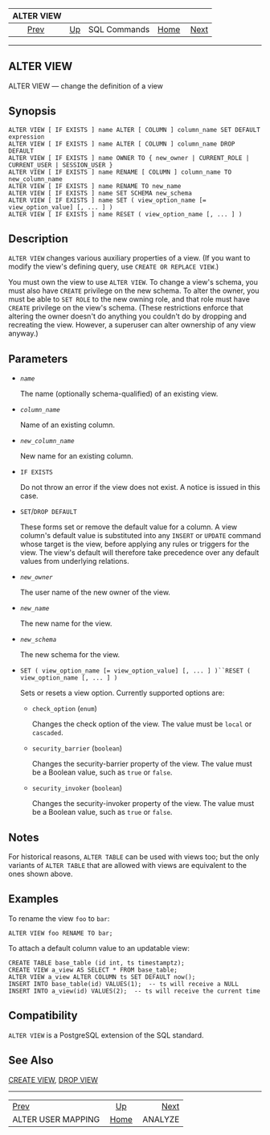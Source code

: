 <!--?xml version="1.0" encoding="UTF-8" standalone="no"?-->

|                        ALTER VIEW                       |                                        |              |                                                       |                                     |
| :-----------------------------------------------------: | :------------------------------------- | :----------: | ----------------------------------------------------: | ----------------------------------: |
| [Prev](sql-alterusermapping.html "ALTER USER MAPPING")  | [Up](sql-commands.html "SQL Commands") | SQL Commands | [Home](index.html "PostgreSQL 17devel Documentation") |  [Next](sql-analyze.html "ANALYZE") |

***

[]()

## ALTER VIEW

ALTER VIEW — change the definition of a view

## Synopsis

    ALTER VIEW [ IF EXISTS ] name ALTER [ COLUMN ] column_name SET DEFAULT expression
    ALTER VIEW [ IF EXISTS ] name ALTER [ COLUMN ] column_name DROP DEFAULT
    ALTER VIEW [ IF EXISTS ] name OWNER TO { new_owner | CURRENT_ROLE | CURRENT_USER | SESSION_USER }
    ALTER VIEW [ IF EXISTS ] name RENAME [ COLUMN ] column_name TO new_column_name
    ALTER VIEW [ IF EXISTS ] name RENAME TO new_name
    ALTER VIEW [ IF EXISTS ] name SET SCHEMA new_schema
    ALTER VIEW [ IF EXISTS ] name SET ( view_option_name [= view_option_value] [, ... ] )
    ALTER VIEW [ IF EXISTS ] name RESET ( view_option_name [, ... ] )

## Description

`ALTER VIEW` changes various auxiliary properties of a view. (If you want to modify the view's defining query, use `CREATE OR REPLACE VIEW`.)

You must own the view to use `ALTER VIEW`. To change a view's schema, you must also have `CREATE` privilege on the new schema. To alter the owner, you must be able to `SET ROLE` to the new owning role, and that role must have `CREATE` privilege on the view's schema. (These restrictions enforce that altering the owner doesn't do anything you couldn't do by dropping and recreating the view. However, a superuser can alter ownership of any view anyway.)

## Parameters

*   *`name`*

    The name (optionally schema-qualified) of an existing view.

*   *`column_name`*

    Name of an existing column.

*   *`new_column_name`*

    New name for an existing column.

*   `IF EXISTS`

    Do not throw an error if the view does not exist. A notice is issued in this case.

*   `SET`/`DROP DEFAULT`

    These forms set or remove the default value for a column. A view column's default value is substituted into any `INSERT` or `UPDATE` command whose target is the view, before applying any rules or triggers for the view. The view's default will therefore take precedence over any default values from underlying relations.

*   *`new_owner`*

    The user name of the new owner of the view.

*   *`new_name`*

    The new name for the view.

*   *`new_schema`*

    The new schema for the view.

*   `SET ( view_option_name [= view_option_value] [, ... ] )``RESET ( view_option_name [, ... ] )`

    Sets or resets a view option. Currently supported options are:

    *   `check_option` (`enum`)

        Changes the check option of the view. The value must be `local` or `cascaded`.

    *   `security_barrier` (`boolean`)

        Changes the security-barrier property of the view. The value must be a Boolean value, such as `true` or `false`.

    *   `security_invoker` (`boolean`)

        Changes the security-invoker property of the view. The value must be a Boolean value, such as `true` or `false`.

## Notes

For historical reasons, `ALTER TABLE` can be used with views too; but the only variants of `ALTER TABLE` that are allowed with views are equivalent to the ones shown above.

## Examples

To rename the view `foo` to `bar`:

    ALTER VIEW foo RENAME TO bar;

To attach a default column value to an updatable view:

    CREATE TABLE base_table (id int, ts timestamptz);
    CREATE VIEW a_view AS SELECT * FROM base_table;
    ALTER VIEW a_view ALTER COLUMN ts SET DEFAULT now();
    INSERT INTO base_table(id) VALUES(1);  -- ts will receive a NULL
    INSERT INTO a_view(id) VALUES(2);  -- ts will receive the current time

## Compatibility

`ALTER VIEW` is a PostgreSQL extension of the SQL standard.

## See Also

[CREATE VIEW](sql-createview.html "CREATE VIEW"), [DROP VIEW](sql-dropview.html "DROP VIEW")

***

|                                                         |                                                       |                                     |
| :------------------------------------------------------ | :---------------------------------------------------: | ----------------------------------: |
| [Prev](sql-alterusermapping.html "ALTER USER MAPPING")  |         [Up](sql-commands.html "SQL Commands")        |  [Next](sql-analyze.html "ANALYZE") |
| ALTER USER MAPPING                                      | [Home](index.html "PostgreSQL 17devel Documentation") |                             ANALYZE |
